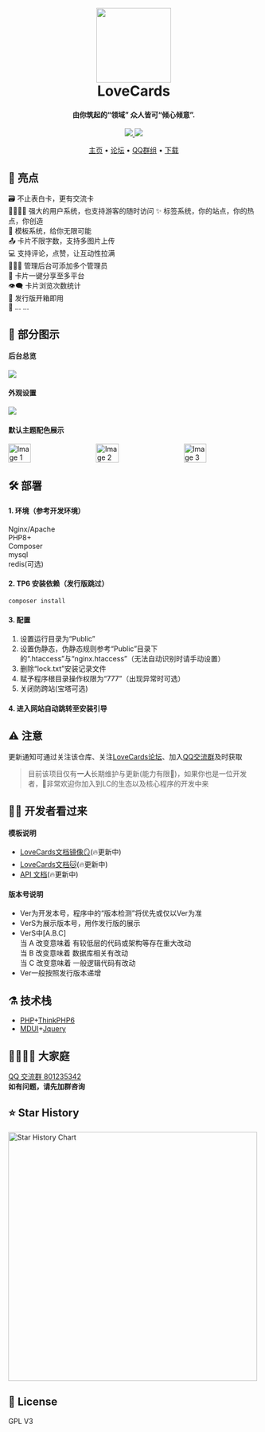 <h1 align="center">
  <br>
  <a href="https://lovecards.cn/" alt="logo" ><img src="https://s11.ax1x.com/2024/01/11/pFCilx1.png" width="150"/></a>
  <br>
  LoveCards
  <br>
</h1>
<h4 align="center">由你筑起的“领域” 众人皆可“倾心倾意”.</h4>

<p align="center">
  <a href="https://github.com/zhiguai/LoveCards/releases">
    <img src="https://img.shields.io/github/v/release/zhiguai/LoveCards?include_prereleases&style=flat-square" />
  </a>
  <img src="https://img.shields.io/github/stars/zhiguai/LoveCards?style=social">
</p>

<p align="center">
  <a href="https://lovecards.cn">主页</a> •
  <a href="https://forum.lovecards.cn">论坛</a> •
  <a href="https://jq.qq.com/?_wv=1027&k=QTRjFYyB">QQ群组</a> •
  <a href="https://github.com/zhiguai/LoveCards/releases">下载</a>
</p>

## 🌟 亮点

🗃️ 不止表白卡，更有交流卡  
👨‍👩‍👧‍👦 强大的用户系统，也支持游客的随时访问
✨ 标签系统，你的站点，你的热点，你创造  
💙 模板系统，给你无限可能  
📤 卡片不限字数，支持多图片上传  
💻 支持评论，点赞，让互动性拉满  
👩‍👧‍👦 管理后台可添加多个管理员  
🔗 卡片一键分享至多平台  
👁️‍🗨️ 卡片浏览次数统计  
🚀 发行版开箱即用  
🌈 ... ...

## 👀 部分图示

#### 后台总览
<img src="https://s11.ax1x.com/2024/01/11/pFCifRs.jpg">  

#### 外观设置
<img src="https://s11.ax1x.com/2024/01/11/pFCiDMt.jpg">

#### 默认主题配色展示
<div style="display: flex; justify-content: space-between;">
    <img src="https://s11.ax1x.com/2024/01/11/pFCitaD.jpg" style="width: 30%;" alt="Image 1">
    <img src="https://s11.ax1x.com/2024/01/11/pFCi8r6.jpg" style="width: 30%;" alt="Image 2">
    <img src="https://s11.ax1x.com/2024/01/11/pFCiYVO.jpg" style="width: 30%;" alt="Image 3">
</div>

## 🛠️ 部署

#### 1. 环境（参考开发环境）

Nginx/Apache  
PHP8+  
Composer  
mysql  
redis(可选)  

#### 2. TP6 安装依赖（发行版跳过）

`composer install`

#### 3. 配置

1. 设置运行目录为“Public”
2. 设置伪静态，伪静态规则参考“Public”目录下的“.htaccess”与“nginx.htaccess”（无法自动识别时请手动设置）
3. 删除“lock.txt”安装记录文件
4. 赋予程序根目录操作权限为“777”（出现异常时可选）
5. 关闭防跨站(宝塔可选)

#### 4. 进入网站自动跳转至安装引导

## ⚠️ 注意

更新通知可通过关注该仓库、关注[LoveCards论坛](https://forum.lovecards.cn)、加入[QQ交流群](https://jq.qq.com/?_wv=1027&k=QTRjFYyB)及时获取  
> 目前该项目仅有**一人**长期维护与更新(能力有限🥵)，如果你也是一位开发者，🥰非常欢迎你加入到LC的生态以及核心程序的开发中来

## 👨‍💻 开发者看过来

#### 模板说明

-   <a href="https://docs.lovecards.cn">LoveCards文档镜像🪞</a>(🔥更新中)
-   <a href="https://lovecards.github.io">LoveCards文档🐱</a>(🔥更新中)
-   <a href="https://console-docs.apipost.cn/preview/ad83ecdb4f10e38b/e187796270055b7b">API 文档</a>(🔥更新中)

#### 版本号说明  
-   Ver为开发本号，程序中的“版本检测”将优先或仅以Ver为准
-   VerS为展示版本号，用作发行版的展示
-   VerS中[A.B.C]  
    当 A 改变意味着 有较低层的代码或架构等存在重大改动  
    当 B 改变意味着 数据库相关有改动  
    当 C 改变意味着 一般逻辑代码有改动
-   Ver一般按照发行版本递增 

## ⚗️ 技术栈

-   [PHP](https://www.php.net "PHP")+[ThinkPHP6](https://www.thinkphp.cn/ "ThinkPHP6")
-   [MDUI](https://www.mdui.org/ "MDUI")+[Jquery](https://jquery.com/ "Jquery")

## 👯‍♀️👯‍♂ 大家庭

<a href="https://jq.qq.com/?_wv=1027&k=QTRjFYyB">QQ 交流群 801235342</a>  
**如有问题，请先加群咨询**

## ⭐ Star History

<a href="https://github.com/zhiguai/LoveCards/stargazers">
    <img width="500" alt="Star History Chart" src="https://api.star-history.com/svg?repos=zhiguai/LoveCards&type=Date">
</a> 

## 📜 License
GPL V3
